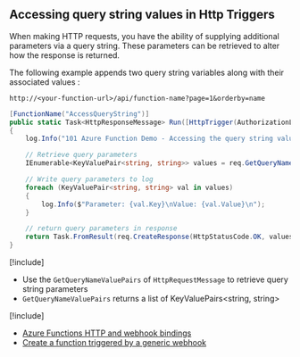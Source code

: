 ## Accessing query string values in Http Triggers

When making HTTP requests, you have the ability of supplying additional parameters via a query string. These parameters can be retrieved to alter how the response is returned.

The following example appends two query string variables along with their associated values
:

   `http://<your-function-url>/api/function-name?page=1&orderby=name`

```csharp
[FunctionName("AccessQueryString")]
public static Task<HttpResponseMessage> Run([HttpTrigger(AuthorizationLevel.Anonymous, "GET")]HttpRequestMessage req, TraceWriter log)
{
    log.Info("101 Azure Function Demo - Accessing the query string values in HTTP Triggers");

    // Retrieve query parameters
    IEnumerable<KeyValuePair<string, string>> values = req.GetQueryNameValuePairs();

    // Write query parameters to log
    foreach (KeyValuePair<string, string> val in values)
    {
        log.Info($"Parameter: {val.Key}\nValue: {val.Value}\n");
    }

    // return query parameters in response
    return Task.FromResult(req.CreateResponse(HttpStatusCode.OK, values));
}

```

[!include[](../includes/takeaways-heading.md)]
* Use the `GetQueryNameValuePairs` of `HttpRequestMessage` to retrieve query string parameters
* `GetQueryNameValuePairs` returns a list of KeyValuePairs<string, string>

[!include[](../includes/read-more-heading.md)]
* [Azure Functions HTTP and webhook bindings](https://docs.microsoft.com/azure/azure-functions/functions-bindings-http-webhook)
*  [Create a function triggered by a generic webhook](https://docs.microsoft.com/azure/azure-functions/functions-create-generic-webhook-triggered-function)